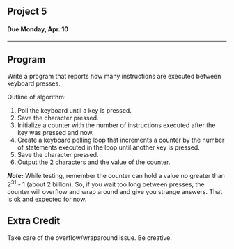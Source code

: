 ## Project 5
#### Due Monday, Apr. 10

------------------------------

Program
------------------------------
Write a program that reports how many instructions are executed between keyboard presses.

Outline of algorithm:

1. Poll the keyboard until a key is pressed.
2. Save the character pressed.
3. Initialize a counter with the number of instructions executed after the key was pressed and now.
4. Create a keyboard polling loop that increments a counter by the number of statements executed in the loop until another key is pressed.
5. Save the character pressed.
6. Output the 2 characters and the value of the counter.

***Note:*** While testing, remember the counter can hold a value no greater than 2<sup>31</sup> - 1 (about 2 billion).
So, if you wait too long between presses, the counter will overflow and wrap around and give you strange answers.
That is ok and expected for now.

Extra Credit
------------------------------
Take care of the overflow/wraparound issue. Be creative.
